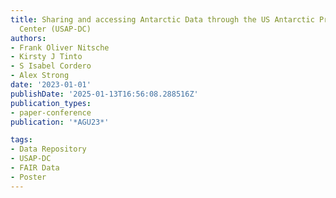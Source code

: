 ```yaml
---
title: Sharing and accessing Antarctic Data through the US Antarctic Program Data
  Center (USAP-DC)
authors:
- Frank Oliver Nitsche
- Kirsty J Tinto
- S Isabel Cordero
- Alex Strong
date: '2023-01-01'
publishDate: '2025-01-13T16:56:08.288516Z'
publication_types:
- paper-conference
publication: '*AGU23*'

tags:
- Data Repository
- USAP-DC
- FAIR Data
- Poster
---
```

